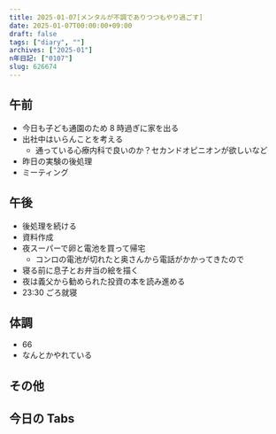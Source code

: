 ```yaml
---
title: 2025-01-07[メンタルが不調でありつつもやり過ごす]
date: 2025-01-07T00:00:00+09:00
draft: false
tags: ["diary", ""]
archives: ["2025-01"]
n年日記: ["0107"]
slug: 626674
---
```


## 午前

- 今日も子ども通園のため 8 時過ぎに家を出る
- 出社中はいらんことを考える
  - 通っている心療内科で良いのか？セカンドオピニオンが欲しいなど
- 昨日の実験の後処理
- ミーティング

## 午後

- 後処理を続ける
- 資料作成
- 夜スーパーで卵と電池を買って帰宅
  - コンロの電池が切れたと奥さんから電話がかかってきたので
- 寝る前に息子とお弁当の絵を描く
- 夜は義父から勧められた投資の本を読み進める
- 23:30 ごろ就寝

## 体調

- 66
- なんとかやれている

## その他

## 今日の Tabs
